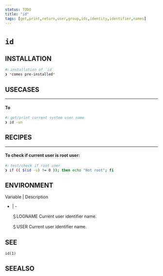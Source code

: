 ```yaml
---
status: TODO
title: "id"
tags: [get,print,return,user,group,ids,identity,identifier,names]
---
```


# `id`

## INSTALLATION


```bash
#ℹ︎ installation of `id`
❯ *comes pre-installed*
```


## USECASES

----
#### To


```bash
#ℹ︎ get/print current system user name
❯ id -un
```


## RECIPES

----
#### To check if current user is root user:


```bash
#ℹ︎ test/check if root user
❯ if (( $(id -u) != 0 )); then echo "Not root"; fi
```



## ENVIRONMENT

Variable | Description
- | -

    ＄LOGNAME
       Current user identifier name.

    ＄USER
       Current user identifier name.

## SEE

    id(1)

## SEEALSO



